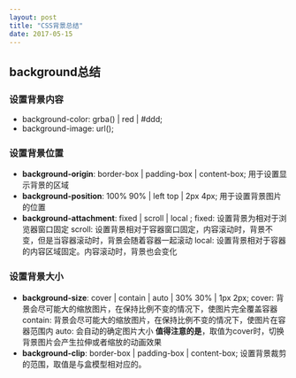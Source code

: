 ```yaml
---
layout: post
title: "CSS背景总结"
date: 2017-05-15
---
```


## background总结
### 设置背景内容
- background-color: grba() | red | #ddd;
- background-image: url();

### 设置背景位置
- **background-origin**: border-box | padding-box | content-box;
  用于设置显示背景的区域
- **background-position**: 100% 90% | left top | 2px 4px;
  用于设置背景图片的位置
- **background-attachment**: fixed | scroll | local ;
  fixed: 设置背景为相对于浏览器窗口固定
  scroll: 设置背景相对于容器窗口固定，内容滚动时，背景不变，但是当容器滚动时，背景会随着容器一起滚动
  local: 设置背景相对于容器的内容区域固定。内容滚动时，背景也会变化

### 设置背景大小
- **background-size**: cover | contain | auto | 30% 30% | 1px 2px;
  cover: 背景会尽可能大的缩放图片，在保持比例不变的情况下，使图片完全覆盖容器
  contain: 背景会尽可能大的缩放图片，在保持比例不变的情况下，使图片在容器范围内
  auto: 会自动的确定图片大小
  **值得注意的是**，取值为cover时，切换背景图片会产生拉伸或者缩放的动画效果
- **background-clip**: border-box | padding-box | content-box;
  设置背景裁剪的范围，取值是与盒模型相对应的。
